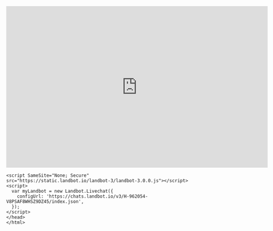 <!DOCTYPE html>
<html lang="en">
<head>
	<iframe width="700" height="433" seamless frameborder="0" scrolling="no" src="https://docs.google.com/spreadsheets/d/e/2PACX-1vTbMACbrLgf2ppfT2DrtgOHuWj4H6QkgIwOA-BBnY_kz_j5vvtLgRGRptkkEX5HX7ZksDCeWh7y-flI/pubchart?oid=1438612738&amp;format=interactive"></iframe>
    
    <script SameSite="None; Secure" src="https://static.landbot.io/landbot-3/landbot-3.0.0.js"></script>
    <script>
      var myLandbot = new Landbot.Livechat({
        configUrl: 'https://chats.landbot.io/v3/H-962054-V8PSAF8WHSZ9DZ45/index.json',
      });
    </script>
	</head>
	</html>
